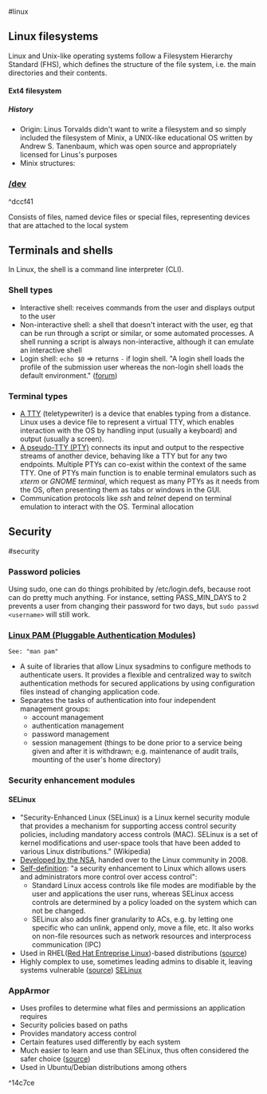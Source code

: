 #linux
## Linux filesystems
Linux and Unix-like operating systems follow a Filesystem Hierarchy Standard (FHS), which defines the structure of the file system, i.e. the main directories and their contents.
#### Ext4 filesystem
##### History
- Origin: Linus Torvalds didn't want to write a filesystem and so simply included the filesystem of Minix, a UNIX-like educational OS written by Andrew S. Tanenbaum, which was open source and appropriately licensed for Linus's purposes
- Minix structures:
### [/dev](https://www.baeldung.com/linux/dev-directory)

^dccf41

Consists of files, named device files or special files, representing devices that are attached to the local system

## Terminals and shells

In Linux, the shell is a command line interpreter (CLI).
### Shell types
- Interactive shell: receives commands from the user and displays output to the user
- Non-interactive shell: a shell that doesn't interact with the user, eg that can be run through a script or similar, or some automated processes. A shell running a script is always non-interactive, although it can emulate an interactive shell
- Login shell: `echo $0` => returns `-` if login shell. "A login shell loads the profile of the submission user whereas the non-login shell loads the default environment." ([forum](https://community.broadcom.com/communities/community-home/digestviewer/viewthread?MID=795300#:~:text=The%20difference%20is%20that%20with,use%20the%20non%2Dlogin%20shell.))
### Terminal types
- [A TTY](https://www.baeldung.com/linux/pty-vs-tty#what-is-a-tty) (teletypewriter) is a device that enables typing from a distance. Linux uses a device file to represent a virtual TTY, which enables interaction with the OS by handling input (usually a keyboard) and output (usually a screen).
- [A pseudo-TTY (PTY)](https://www.baeldung.com/linux/pty-vs-tty#what-is-a-pty) connects its input and output to the respective streams of another device, behaving like a TTY but for any two endpoints. Multiple PTYs can co-exist within the context of the same TTY. One of PTYs main function is to enable terminal emulators such as *xterm* or *GNOME terminal*, which request as many PTYs as it needs from the OS, often presenting them as tabs or windows in the GUI.
- Communication protocols like *ssh* and *telnet* depend on terminal emulation to interact with the OS. 
 Terminal allocation

## Security
#security
### Password policies
Using sudo, one can do things prohibited by /etc/login.defs, because root can do pretty much anything. For instance, setting PASS_MIN_DAYS to 2 prevents a user from changing their password for two days, but `sudo passwd <username>` will still work.

### [Linux PAM (Pluggable Authentication Modules)](https://en.wikipedia.org/wiki/Linux_PAM)
	See: "man pam"
- A suite of libraries that allow Linux sysadmins to configure methods to authenticate users. It provides a flexible and centralized way to switch authentication methods for secured applications by using configuration files instead of changing application code.
- Separates the tasks of authentication into four independent management groups:
	- account management
	- authentication management
	- password management
	- session management (things to be done prior to a service being given and after it is withdrawn; e.g. maintenance of audit trails, mounting of the user's home directory)
### Security enhancement modules
#### SELinux
- "Security-Enhanced Linux (SELinux) is a Linux kernel security module that provides a mechanism for supporting access control security policies, including mandatory access controls (MAC). SELinux is a set of kernel modifications and user-space tools that have been added to various Linux distributions." (Wikipedia)
- [Developed by the NSA](https://web.archive.org/web/20201022103915/https://www.nsa.gov/what-we-do/research/selinux/), handed over to the Linux community in 2008.
- [Self-definition](https://selinuxproject.org/page/Main_Page): "a security enhancement to Linux which allows users and administrators more control over access control":
	- Standard Linux access controls like file modes are modifiable by the user and applications the user runs, whereas SELinux access controls are determined by a policy loaded on the system which can not be changed.
	- SELinux also adds finer granularity to ACs, e.g. by letting one specific who can unlink, append only, move a file, etc. It also works on non-file resources such as network resources and interprocess communication (IPC)
- Used in RHEL([Red Hat Entreprise Linux](https://en.wikipedia.org/wiki/Red_Hat_Enterprise_Linux))-based distributions ([source](https://www.techtarget.com/searchdatacenter/tip/Compare-two-Linux-security-modules-SELinux-vs-AppArmor))
- Highly complex to use, sometimes leading admins to disable it, leaving systems vulnerable ([source](https://www.techtarget.com/searchdatacenter/tip/Compare-two-Linux-security-modules-SELinux-vs-AppArmor))
[SELinux](https://en.wikipedia.org/wiki/Security-Enhanced_Linux)

### AppArmor
- Uses profiles to determine what files and permissions an application requires
- Security policies based on paths
- Provides mandatory access control
- Certain features used differently by each system
- Much easier to learn and use than SELinux, thus often considered the safer choice ([source](https://www.techtarget.com/searchdatacenter/tip/Compare-two-Linux-security-modules-SELinux-vs-AppArmor))
- Used in Ubuntu/Debian distributions among others


^14c7ce
